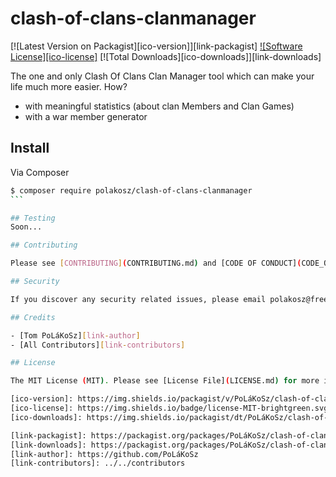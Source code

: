# clash-of-clans-clanmanager

[![Latest Version on Packagist][ico-version]][link-packagist]
[![Software License][ico-license]](LICENSE.md)
[![Total Downloads][ico-downloads]][link-downloads]

The one and only Clash Of Clans Clan Manager tool which can make your life much more easier. How?

- with meaningful statistics (about clan Members and Clan Games)
- with a war member generator

## Install

Via Composer

```` bash
$ composer require polakosz/clash-of-clans-clanmanager
```

## Testing
Soon...

## Contributing

Please see [CONTRIBUTING](CONTRIBUTING.md) and [CODE OF CONDUCT](CODE_OF_CONDUCT.md) for details.

## Security

If you discover any security related issues, please email polakosz@freemail.hu instead of using the issue tracker.

## Credits

- [Tom PoLáKoSz][link-author]
- [All Contributors][link-contributors]

## License

The MIT License (MIT). Please see [License File](LICENSE.md) for more information.

[ico-version]: https://img.shields.io/packagist/v/PoLáKoSz/clash-of-clans-clanmanager.svg?style=flat-square
[ico-license]: https://img.shields.io/badge/license-MIT-brightgreen.svg?style=flat-square
[ico-downloads]: https://img.shields.io/packagist/dt/PoLáKoSz/clash-of-clans-clanmanager.svg?style=flat-square

[link-packagist]: https://packagist.org/packages/PoLáKoSz/clash-of-clans-clanmanager
[link-downloads]: https://packagist.org/packages/PoLáKoSz/clash-of-clans-clanmanager
[link-author]: https://github.com/PoLáKoSz
[link-contributors]: ../../contributors
